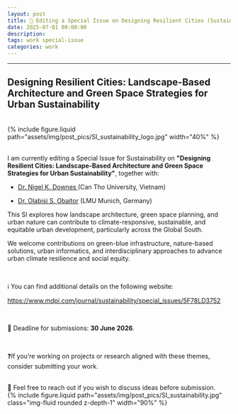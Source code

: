 ```yaml
---
layout: post
title: 📢 Editing a Special Issue on Designing Resilient Cities (Sustainability, MDPI)
date: 2025-07-01 00:00:00
description: 
tags: work special-issue
categories: work
---
```


<hr>

## **Designing Resilient Cities: Landscape-Based Architecture and Green Space Strategies for Urban Sustainability**

<br>

<div class="col-sm mt-3 mt-md-0">
    {% include figure.liquid path="assets/img/post_pics/SI_sustainability_logo.jpg" width="40%" %}
</div>

<br>

I am currently editing a Special Issue for Sustainability on **"Designing Resilient Cities: Landscape-Based Architecture and Green Space Strategies for Urban Sustainability"**, together with:

* <a href="https://scholar.google.com/citations?user=cNYcVQ0AAAAJ&hl=en">Dr. Nigel K. Downes </a> (Can Tho University, Vietnam)

* <a href="https://www.geo.lmu.de/geographie/de/personen/kontaktseite/olabisi-obaitor-4e3afe23.html">Dr. Olabisi S. Obaitor</a> (LMU Munich, Germany)

This SI explores how landscape architecture, green space planning, and urban nature can contribute to climate-responsive, sustainable, and equitable urban development, particularly across the Global South. 

We welcome contributions on green-blue infrastructure, nature-based solutions, urban informatics, and interdisciplinary approaches to advance urban climate resilience and social equity.

<br>

ℹ️ You can find additional details on the following website:

<a href="https://www.mdpi.com/journal/sustainability/special_issues/5F78LD3752">https://www.mdpi.com/journal/sustainability/special_issues/5F78LD3752</a>

<br>

📅 Deadline for submissions: **30 June 2026**.

<br>

❓If you’re working on projects or research aligned with these themes, consider submitting your work.

<br>
📩 Feel free to reach out if you wish to discuss ideas before submission.



<br>

<div class="col-sm">
    {% include figure.liquid path="assets/img/post_pics/SI_sustainability.jpg" class="img-fluid rounded z-depth-1" width="90%" %}
</div>